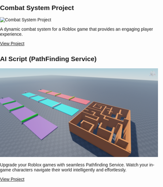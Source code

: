 <!DOCTYPE html>
<html lang="en">
<head>
<meta charset="UTF-8">
<meta name="viewport" content="width=device-width, initial-scale=1.0">
<title>Your Portfolio</title>
<style>
  body {
    margin: 0;
    padding: 0;
    font-family: Arial, sans-serif;
  }

  .container {
    position: relative;
    width: 100%;
    min-height: 100vh;
    overflow: auto; /* Allow scrolling if content exceeds viewport height */
    background-image: url("background-image.jpg"); /* Set background image */
    background-size: cover;
  }

  .content {
    background-color: rgba(255, 255, 255, 0.8); /* Adjust the opacity as needed */
    padding: 20px;
    border-radius: 10px;
    box-shadow: 0 0 10px rgba(0, 0, 0, 0.2);
    text-align: center;
    margin: 20px auto;
    max-width: 600px; /* Limit content width for readability */
  }

  .project {
    margin-bottom: 30px;
  }

  .project-heading {
    font-size: 24px;
    margin-bottom: 10px;
  }

  .project-image {
    max-width: 100%;
    height: auto;
    border-radius: 5px;
  }

  .project-description {
    font-size: 16px;
    margin: 10px 0;
  }

  .project-link {
    display: inline-block;
    font-size: 18px;
    text-decoration: none;
    color: #fff;
    background-color: #3498db; /* Blue color */
    padding: 10px 20px;
    border-radius: 5px;
    transition: background-color 0.3s ease, color 0.3s ease;
  }

  .project-link:hover {
    background-color: #2980b9; /* Darker blue on hover */
    color: #fff;
  }
</style>
</head>
<body>
<div class="container">
  <div class="content">
    <div class="project">
      <h2 class="project-heading">Combat System Project</h2>
      <img class="project-image" src="combat-system.jpg" alt="Combat System Project">
      <p class="project-description">A dynamic combat system for a Roblox game that provides an engaging player experience.</p>
      <a class="project-link" href="https://www.roblox.com/games/14423227189/Combat-System" target="_blank">View Project</a>
    </div>
    <div class="project">
      <h2 class="project-heading">AI Script (PathFinding Service)</h2>
      <img class="project-image" src="RobloxScreenShot20230813_210857632.png" alt="Another Project">
      <p class="project-description">Upgrade your Roblox games with seamless Pathfinding Service. Watch your in-game characters navigate their world intelligently and effortlessly.</p>
      <a class="project-link" href="https://www.roblox.com/games/14429857043/AI-NPCs-Pathfinding-Service" target="_blank">View Project</a>
    </div>
    <!-- Add more project sections as needed -->
  </div>
</div>
</body>
</html>
